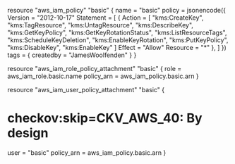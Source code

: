 resource "aws_iam_policy" "basic" {
  name = "basic"
  policy = jsonencode({
    Version = "2012-10-17"
    Statement = [
      {
        Action = [
          "kms:CreateKey",
          "kms:TagResource",
          "kms:UntagResource",
          "kms:DescribeKey",
          "kms:GetKeyPolicy",
          "kms:GetKeyRotationStatus",
          "kms:ListResourceTags",
          "kms:ScheduleKeyDeletion",
          "kms:EnableKeyRotation",
          "kms:PutKeyPolicy",
          "kms:DisableKey",
          "kms:EnableKey"
        ]
        Effect   = "Allow"
        Resource = "*"
      },
    ]
  })
  tags = { createdby = "JamesWoolfenden" }
}

resource "aws_iam_role_policy_attachment" "basic" {
  role       = aws_iam_role.basic.name
  policy_arn = aws_iam_policy.basic.arn
}

resource "aws_iam_user_policy_attachment" "basic" {
  # checkov:skip=CKV_AWS_40: By design
  user       = "basic"
  policy_arn = aws_iam_policy.basic.arn
}
